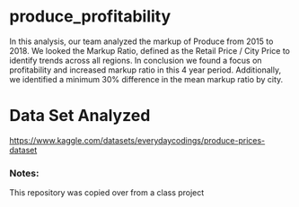 # produce_profitability
In this analysis, our team analyzed the markup of Produce from 2015 to 2018. We looked the Markup Ratio, defined as the Retail Price / City Price to identify trends across all regions. In conclusion we found a focus on profitability and increased markup ratio in this 4 year period. Additionally, we identified a minimum 30% difference in the mean markup ratio by city.

# Data Set Analyzed
https://www.kaggle.com/datasets/everydaycodings/produce-prices-dataset


### Notes: 
This repository was copied over from a class project


